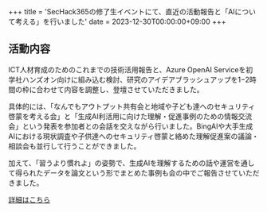 +++
title = 'SecHack365の修了生イベントにて、直近の活動報告と「AIについて考える」を行いました'
date = 2023-12-30T00:00:00+09:00
+++
## 活動内容

ICT人材育成のためのこれまでの技術活用報告と、Azure OpenAI Serviceを初学社ハンズオン向けに組み込む検討、研究のアイデアブラッシュアップを1−2時間の枠に合わせて内容を調整し、登壇させていただきました。

具体的には、「なんでもアウトプット共有会と地域や子ども達へのセキュリティ啓蒙を考える会」と「生成AI利活用に向けた理解・促進事例のための情報交流会」という発表を参加者との会話を交えながら行いました。BingAIや大手生成AIにおける現状調査や子供達へのセキュリティ啓蒙と絡めた理解促進案の議論・相談会も並行して行うことができました。

加えて、「習うより慣れよ」の姿勢で、生成AIを理解するための話や運営を通して得られたデータを論文という形でまとめた事例も会の中でご報告させていただきました。

[詳細はこちら](https://sechack365.nict.go.jp/report/2023/report_r2023.html)

